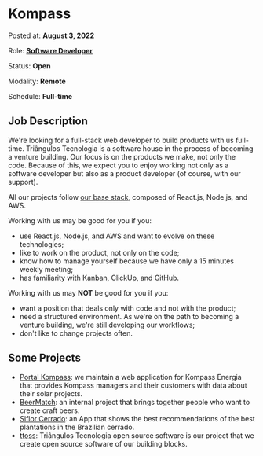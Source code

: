 # Kompass

Posted at: **August 3, 2022**

Role: **[Software Developer](../roles.md)**

Status: **Open**

Modality: **Remote**

Schedule: **Full-time**

## Job Description

We're looking for a full-stack web developer to build products with us full-time. Triângulos Tecnologia is a software house in the process of becoming a venture building. Our focus is on the products we make, not only the code. Because of this, we expect you to enjoy working not only as a software developer but also as a product developer (of course, with our support).

All our projects follow [our base stack](https://ttoss.dev/docs/engineering/Technologies/), composed of React.js, Node.js, and AWS.

Working with us may be good for you if you:
- use React.js, Node.js, and AWS and want to evolve on these technologies;
- like to work on the product, not only on the code;
- know how to manage yourself because we have only a 15 minutes weekly meeting;
- has familiarity with Kanban, ClickUp, and GitHub.

Working with us may **NOT** be good for you if you:
- want a position that deals only with code and not with the product;
- need a structured environment. As we're on the path to becoming a venture building, we're still developing our workflows;
- don't like to change projects often.

## Some Projects

- [Portal Kompass](https://www.triangulostecnologia.com/project-portal-kompass?lang=en): we maintain a web application for Kompass Energia that provides Kompass managers and their customers with data about their solar projects.
- [BeerMatch](https://beermatch.beer/): an internal project that brings together people who want to create craft beers.
- [Siflor Cerrado](https://app.siflorcerrado.com.br/): an App that shows the best recommendations of the best plantations in the Brazilian cerrado.
- [ttoss](https://ttoss.dev): Triângulos Tecnologia open source software is our project that we create open source software of our building blocks.